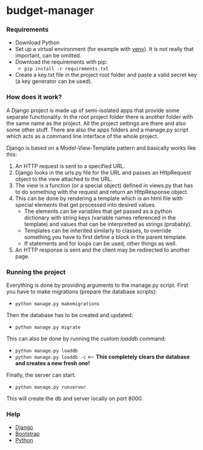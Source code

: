 # budget-manager
### Requirements

- Download Python
- Set up a virtual environment (for example with [venv](https://docs.python.org/3/tutorial/venv.html)). It is not really that important, can be omitted.
- Download the requirements with pip:
  - `pip install -r requirements.txt`
- Create a key.txt file in the project root folder and paste a valid secret key (a key generator can be used).

### How does it work?
A Django project is made up of semi-isolated apps that provide some separate functionality. In the root project folder there is another folder with the same name as the project. All the project settings are there and also some other stuff. There are also the apps folders and a manage.py script which acts as a command line interface of the whole project.
  
Django is based on a Model-View-Template pattern and basically works like this:
1. An HTTP request is sent to a specified URL.
2. Django looks in the urls.py file for the URL and passes an HttpRequest object to the view attached to the URL.
3. The view is a function (or a special object) defined in views.py that has to do something with the request and return an HttpResponse object.
4. This can be done by rendering a template which is an html file with special elements that get processed into desired values.
    - The elements can be variables that get passed as a python dictionary with string keys (variable names referenced in the template) and values that can be interpretted as strings (probably).
    - Templates can be inherited similarly to classes, to override something you have to first define a block in the parent template.
    - If statements and for loops can be used, other things as well.
5. An HTTP response is sent and the client may be redirected to another page.

### Running the project
Everything is done by providing arguments to the manage.py script. First you have to make migrations (prepare the database scripts):

- `python manage.py makemigrations`

Then the database has to be created and updated:
- `python manage.py migrate`

This can also be done by running the custom *loaddb* command:
- `python manage.py loaddb`
- `python manage.py loaddb -c` <-- **This completely clears the database and creates a new fresh one!**

Finally, the server can start:
- `python manage.py runserver`

This will create the db and server locally on port 8000.

### Help

- [Django](https://docs.djangoproject.com/en/4.0/)
- [Bootstrap](https://getbootstrap.com/docs/5.1/getting-started/introduction/)
- [Python](https://docs.python.org/3/)
